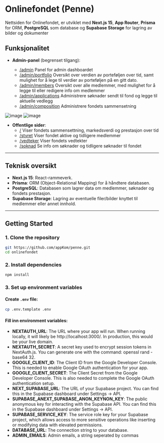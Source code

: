 # Onlinefondet (Penne)

Nettsiden for Onlinefondet, er utviklet med **Next.js 15**, **App Router**, **Prisma** for ORM, **PostgreSQL** som database og **Supabase Storage** for lagring av bilder og dokumenter

## Funksjonalitet

- **Admin-panel** (begrenset tilgang):

  - [/admin](https://onlinefondet.no/admin) Panel for admin dashboardet
  - [/admin/portfolio](https://onlinefondet.no/admin/portfolio) Oversikt over verdien av porteføljen over tid, samt mulighet for å lege til verdier av porteføljen på en gitt dato.
  - [/admin/members](https://onlinefondet.no/admin/members) Oversikt over alle medlemmer, med mulighet for å legge til eller redigere info om medlemmer
  - [/admin/applications](https://onlinefondet.no/admin/applications) Administrere søknader sendt til fond og legge til aktuelle vedlegg
  - [/admin/composition](https://onlinefondet.no/admin/composition) Administrere fondets sammensetning

![image](https://github.com/user-attachments/assets/fbd1f016-2f5a-4a44-9ac6-e5ffa7189b4e)
![image](https://github.com/user-attachments/assets/71a17955-a4bf-474c-93eb-60645611f1e3)

- **Offentlige sider**:
  - [/](https://onlinefondet.no/) Viser fondets sammensettning, markedsverdi og prestasjon over tid
  - [/styret](https://onlinefondet.no/) Viser fondet aktive og tidligere medlemmer
  - [/vedteker](https://onlinefondet.no/) Viser fondets vedtekter
  - [/soknad](https://onlinefondet.no/soknad) Se info om søknader og tidligere søknader til fondet

---

## Teknisk oversikt

- **Next.js 15**: React-rammeverk.
- **Prisma**: ORM (Object-Relational Mapping) for å håndtere databasen.
- **PostgreSQL**: Databasen som lagrer data om medlemmer, søknader og fondets prestasjon.
- **Supabase Storage**: Lagring av eventuelle filer/bilder knyttet til medlemmer eller annet innhold.

---

## Getting Started

### 1. Clone the repository

```bash
git https://github.com/appKom/penne.git
cd onlinefondet
```

### 2. Install dependencies

```bash
npm install
```

### 3. Set up environment variables

#### Create `.env` file:

```bash
cp .env.template .env
```

#### Fill inn environment variables:

- **NEXTAUTH_URL**: The URL where your app will run. When running locally, it will likely be http://localhost:3000/. In production, this would be your live domain.
- **NEXTAUTH_SECRET**: A secret key used to encrypt session tokens in NextAuth.js. You can generate one with the command: openssl rand -base64 32.
- **GOOGLE_CLIENT_ID**: The Client ID from the Google Developer Console. This is needed to enable Google OAuth authentication for your app.
- **GOOGLE_CLIENT_SECRET**: The Client Secret from the Google Developer Console. This is also needed to complete the Google OAuth authentication setup.
- **NEXT_SUPABASE_URL**: The URL of your Supabase project. You can find this in the Supabase dashboard under Settings -> API.
- **SUPABASE_ANEXT_SUPABASE_ANON_KEYNON_KEY**: The public anonymous key for interacting with the Supabase API. You can find this in the Supabase dashboard under Settings -> API.
- **SUPABASE_SERVICE_KEY**: The service role key for your Supabase project, which allows access to more sensitive operations like inserting or modifying data with elevated permissions.
- **DATABASE_URL**: The connection string to your database.
- **ADMIN_EMAILS**: Admin emails, a string seperated by commas
